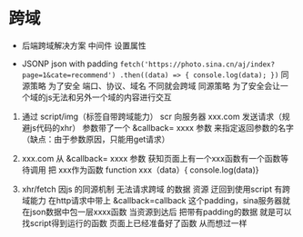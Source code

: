 # 跨域 
 - 后端跨域解决方案 中间件 设置属性


 - JSONP  json with padding
    `fetch('https://photo.sina.cn/aj/index?page=1&cate=recommend')
        .then((data) => {
            console.log(data);
        })`
    同源策略  为了安全   端口、协议、域名 不同就会跨域  同源策略  为了安全会让一个域的js无法和另外一个域的内容进行交互
 1. 通过 script/img（标签自带跨域能力） scr 向服务器 xxx.com 发送请求（规避js代码的xhr） 
     参数带了一个 &callback= xxxx 参数  来指定返回参数的名字（缺点：由于参数原因，只能用get请求）
 2. xxx.com 从 &callback= xxxx 参数  获知页面上有一个xxx函数有一个函数等待调用   把 xxx作为函数     function xxx（data）{ console.log(data)}

 3. xhr/fetch 因js 的同源机制  无法请求跨域 的数据 资源
     迂回到使用script  有跨域能力  在http请求中带上 &callback=callback  这个padding，sina服务器就在json数据中包一层xxxx函数 当资源到达后 把带有padding的数据 就是可以找script得到运行的函数  页面上已经准备好了函数 从而想过一样